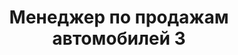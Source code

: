 ---
layout: page
title: Менеджер по продажам автомобилей 3
zp: 20000
excerpt: "✔️ активные продажи автомобилей, дополнительного оборудования и комплекса услуг, сопровождающего сделку;<br> ✔️ проведение консультаций клиентов как по телефону, так и в шоу- руме;<br> ✔️ документальное сопровождение сделки."
order: 3
---